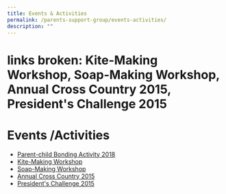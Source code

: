 ```yaml
---
title: Events & Activities
permalink: /parents-support-group/events-activities/
description: ""
---
```

# links broken: Kite-Making Workshop, Soap-Making Workshop, Annual Cross Country 2015, President's Challenge 2015

# **Events /Activities**


*   <a href="/images/About%20us/Our%20Partners/Parents'%20Support%20Group%20(PSG)/PSG%20Year-end%20event%20at%20Labrador%20MOE%20Adventure%20Centre.jpg" target="_blank">Parent-child Bonding Activity 2018</a>
*   [Kite-Making Workshop](https://flipagram.com/f/fVcuhQvR1D)
*   [Soap-Making Workshop](http://flipagram.com/f/bKOxUTShaR)
*   [Annual Cross Country 2015](https://flipagram.com/f/fVd6F2FXvw)
*   [President's Challenge 2015](https://flipagram.com/f/fVdLp5SMM9)